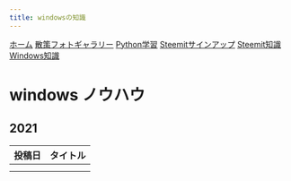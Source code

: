 ```yaml
---
title: windowsの知識
---
```


[ホーム](./) [散策フォトギャラリー](./photogarally.html) [Python学習](./python.html) [Steemitサインアップ](./steemitsignup.html) [Steemit知識](./steemittips.html) [Windows知識](./windowstips.html)

# windows ノウハウ

## 2021

|投稿日|タイトル|
|--|---|
|||
|||



